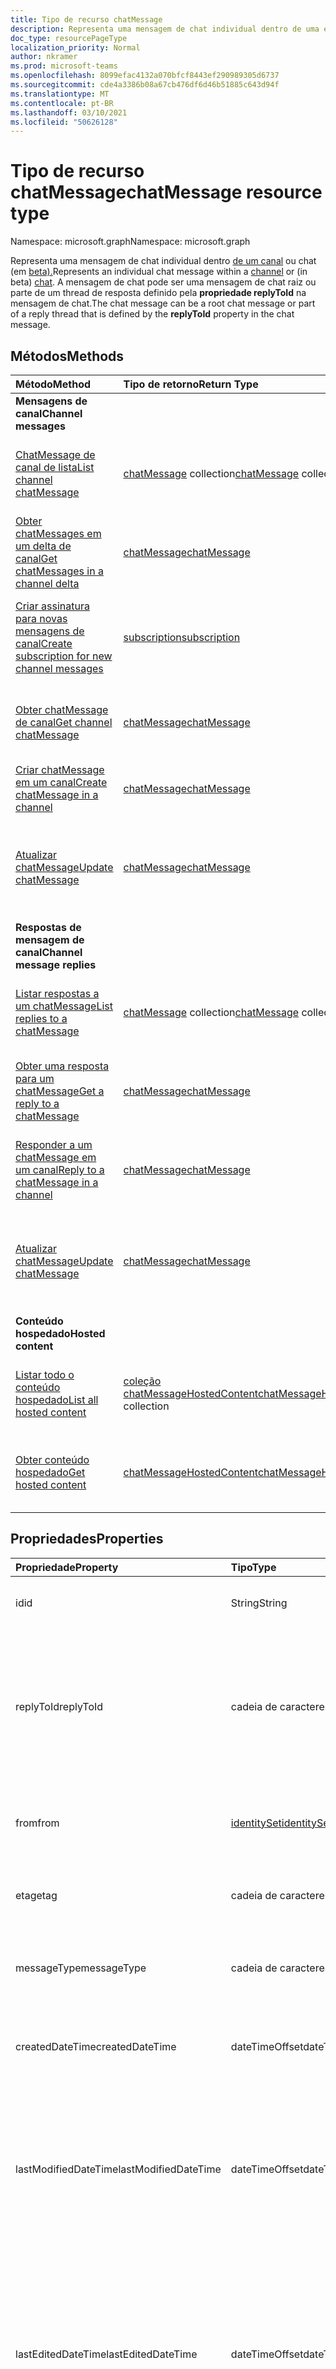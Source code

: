 ```yaml
---
title: Tipo de recurso chatMessage
description: Representa uma mensagem de chat individual dentro de uma entidade de canal ou chat. A mensagem de chat pode ser uma mensagem de chat raiz ou parte de um thread definido pela **propriedade replyToId** na mensagem de chat.
doc_type: resourcePageType
localization_priority: Normal
author: nkramer
ms.prod: microsoft-teams
ms.openlocfilehash: 8099efac4132a070bfcf8443ef290989305d6737
ms.sourcegitcommit: cde4a3386b08a67cb476df6d46b51885c643d94f
ms.translationtype: MT
ms.contentlocale: pt-BR
ms.lasthandoff: 03/10/2021
ms.locfileid: "50626128"
---
```

# <a name="chatmessage-resource-type"></a><span data-ttu-id="7803c-104">Tipo de recurso chatMessage</span><span class="sxs-lookup"><span data-stu-id="7803c-104">chatMessage resource type</span></span>

<span data-ttu-id="7803c-105">Namespace: microsoft.graph</span><span class="sxs-lookup"><span data-stu-id="7803c-105">Namespace: microsoft.graph</span></span>

<span data-ttu-id="7803c-106">Representa uma mensagem de chat individual dentro [de um canal](./channel.md) ou chat (em [beta).](/graph/api/resources/chat?view=graph-rest-beta&preserve-view=true)</span><span class="sxs-lookup"><span data-stu-id="7803c-106">Represents an individual chat message within a [channel](./channel.md) or (in beta) [chat](/graph/api/resources/chat?view=graph-rest-beta&preserve-view=true).</span></span> <span data-ttu-id="7803c-107">A mensagem de chat pode ser uma mensagem de chat raiz ou parte de um thread de resposta definido pela **propriedade replyToId** na mensagem de chat.</span><span class="sxs-lookup"><span data-stu-id="7803c-107">The chat message can be a root chat message or part of a reply thread that is defined by the **replyToId** property in the chat message.</span></span>

## <a name="methods"></a><span data-ttu-id="7803c-108">Métodos</span><span class="sxs-lookup"><span data-stu-id="7803c-108">Methods</span></span>

| <span data-ttu-id="7803c-109">Método</span><span class="sxs-lookup"><span data-stu-id="7803c-109">Method</span></span>       | <span data-ttu-id="7803c-110">Tipo de retorno</span><span class="sxs-lookup"><span data-stu-id="7803c-110">Return Type</span></span>  |<span data-ttu-id="7803c-111">Descrição</span><span class="sxs-lookup"><span data-stu-id="7803c-111">Description</span></span>|
|:---------------|:--------|:----------|
|<span data-ttu-id="7803c-112">**Mensagens de canal**</span><span class="sxs-lookup"><span data-stu-id="7803c-112">**Channel messages**</span></span>| | |
|[<span data-ttu-id="7803c-113">ChatMessage de canal de lista</span><span class="sxs-lookup"><span data-stu-id="7803c-113">List channel chatMessage</span></span>](../api/channel-list-messages.md) | <span data-ttu-id="7803c-114">[chatMessage](chatmessage.md) collection</span><span class="sxs-lookup"><span data-stu-id="7803c-114">[chatMessage](chatmessage.md) collection</span></span> | <span data-ttu-id="7803c-115">Lista de todas as mensagens de chat raiz em um canal.</span><span class="sxs-lookup"><span data-stu-id="7803c-115">List of all root chat messages in a channel.</span></span>|
|[<span data-ttu-id="7803c-116">Obter chatMessages em um delta de canal</span><span class="sxs-lookup"><span data-stu-id="7803c-116">Get chatMessages in a channel delta</span></span>](../api/chatmessage-delta.md)  | [<span data-ttu-id="7803c-117">chatMessage</span><span class="sxs-lookup"><span data-stu-id="7803c-117">chatMessage</span></span>](../resources/chatmessage.md) | <span data-ttu-id="7803c-118">Obter mensagens de chat incrementais em um canal.</span><span class="sxs-lookup"><span data-stu-id="7803c-118">Get incremental chat messages in a channel.</span></span> |
|[<span data-ttu-id="7803c-119">Criar assinatura para novas mensagens de canal</span><span class="sxs-lookup"><span data-stu-id="7803c-119">Create subscription for new channel messages</span></span>](../api/subscription-post-subscriptions.md) | [<span data-ttu-id="7803c-120">subscription</span><span class="sxs-lookup"><span data-stu-id="7803c-120">subscription</span></span>](subscription.md) | <span data-ttu-id="7803c-121">Ouça mensagens de canal novas e editadas e reações a elas.</span><span class="sxs-lookup"><span data-stu-id="7803c-121">Listen for new and edited channel messages, and reactions to them.</span></span> |
|[<span data-ttu-id="7803c-122">Obter chatMessage de canal</span><span class="sxs-lookup"><span data-stu-id="7803c-122">Get channel chatMessage</span></span>](../api/channel-get-message.md) | [<span data-ttu-id="7803c-123">chatMessage</span><span class="sxs-lookup"><span data-stu-id="7803c-123">chatMessage</span></span>](chatmessage.md) | <span data-ttu-id="7803c-124">Obter uma única mensagem de chat raiz de um canal.</span><span class="sxs-lookup"><span data-stu-id="7803c-124">Get a single root chat message from a channel.</span></span>|
|[<span data-ttu-id="7803c-125">Criar chatMessage em um canal</span><span class="sxs-lookup"><span data-stu-id="7803c-125">Create chatMessage in a channel</span></span>](../api/channel-post-message.md) | [<span data-ttu-id="7803c-126">chatMessage</span><span class="sxs-lookup"><span data-stu-id="7803c-126">chatMessage</span></span>](../resources/chatmessage.md) | <span data-ttu-id="7803c-127">Envie uma mensagem para um canal.</span><span class="sxs-lookup"><span data-stu-id="7803c-127">Send a message to a channel.</span></span> |
|[<span data-ttu-id="7803c-128">Atualizar chatMessage</span><span class="sxs-lookup"><span data-stu-id="7803c-128">Update chatMessage</span></span>](../api/chatmessage-update.md)|[<span data-ttu-id="7803c-129">chatMessage</span><span class="sxs-lookup"><span data-stu-id="7803c-129">chatMessage</span></span>](chatmessage.md)| <span data-ttu-id="7803c-130">Atualize a **propriedade policyViolation** de uma mensagem de chat.</span><span class="sxs-lookup"><span data-stu-id="7803c-130">Update the **policyViolation** property of a chat message.</span></span>|
|<span data-ttu-id="7803c-131">**Respostas de mensagem de canal**</span><span class="sxs-lookup"><span data-stu-id="7803c-131">**Channel message replies**</span></span>| | |
|[<span data-ttu-id="7803c-132">Listar respostas a um chatMessage</span><span class="sxs-lookup"><span data-stu-id="7803c-132">List replies to a chatMessage</span></span>](../api/channel-list-messagereplies.md) | <span data-ttu-id="7803c-133">[chatMessage](chatmessage.md) collection</span><span class="sxs-lookup"><span data-stu-id="7803c-133">[chatMessage](chatmessage.md) collection</span></span>| <span data-ttu-id="7803c-134">Lista de todas as respostas a uma mensagem de chat no canal.</span><span class="sxs-lookup"><span data-stu-id="7803c-134">List of all replies to a chat message in channel.</span></span>|
|[<span data-ttu-id="7803c-135">Obter uma resposta para um chatMessage</span><span class="sxs-lookup"><span data-stu-id="7803c-135">Get a reply to a chatMessage</span></span>](../api/channel-get-messagereply.md) | [<span data-ttu-id="7803c-136">chatMessage</span><span class="sxs-lookup"><span data-stu-id="7803c-136">chatMessage</span></span>](chatmessage.md)| <span data-ttu-id="7803c-137">Obter uma única resposta a uma mensagem de chat em um canal.</span><span class="sxs-lookup"><span data-stu-id="7803c-137">Get a single reply to a chat message in a channel.</span></span>|
|[<span data-ttu-id="7803c-138">Responder a um chatMessage em um canal</span><span class="sxs-lookup"><span data-stu-id="7803c-138">Reply to a chatMessage in a channel</span></span>](../api/channel-post-messagereply.md) | [<span data-ttu-id="7803c-139">chatMessage</span><span class="sxs-lookup"><span data-stu-id="7803c-139">chatMessage</span></span>](chatmessage.md)| <span data-ttu-id="7803c-140">Responder a uma mensagem de chat existente em um canal.</span><span class="sxs-lookup"><span data-stu-id="7803c-140">Reply to an existing chat message in a channel.</span></span>|
|[<span data-ttu-id="7803c-141">Atualizar chatMessage</span><span class="sxs-lookup"><span data-stu-id="7803c-141">Update chatMessage</span></span>](../api/chatmessage-update.md)|[<span data-ttu-id="7803c-142">chatMessage</span><span class="sxs-lookup"><span data-stu-id="7803c-142">chatMessage</span></span>](chatmessage.md)| <span data-ttu-id="7803c-143">Atualize a **propriedade policyViolation** de uma mensagem de chat.</span><span class="sxs-lookup"><span data-stu-id="7803c-143">Update the **policyViolation** property of a chat message.</span></span>|
|<span data-ttu-id="7803c-144">**Conteúdo hospedado**</span><span class="sxs-lookup"><span data-stu-id="7803c-144">**Hosted content**</span></span>| | |
|[<span data-ttu-id="7803c-145">Listar todo o conteúdo hospedado</span><span class="sxs-lookup"><span data-stu-id="7803c-145">List all hosted content</span></span>](../api/chatmessage-list-chatmessagehostedcontents.md) | <span data-ttu-id="7803c-146">[coleção chatMessageHostedContent](../resources/chatmessagehostedcontent.md)</span><span class="sxs-lookup"><span data-stu-id="7803c-146">[chatMessageHostedContent](../resources/chatmessagehostedcontent.md) collection</span></span>| <span data-ttu-id="7803c-147">Obter todo o conteúdo hospedado em uma mensagem de chat.</span><span class="sxs-lookup"><span data-stu-id="7803c-147">Get all hosted content in a chat message.</span></span>|
|[<span data-ttu-id="7803c-148">Obter conteúdo hospedado</span><span class="sxs-lookup"><span data-stu-id="7803c-148">Get hosted content</span></span>](../api/chatmessagehostedcontent-get.md) | [<span data-ttu-id="7803c-149">chatMessageHostedContent</span><span class="sxs-lookup"><span data-stu-id="7803c-149">chatMessageHostedContent</span></span>](../resources/chatmessagehostedcontent.md) | <span data-ttu-id="7803c-150">Obter conteúdo hospedado de uma mensagem de chat.</span><span class="sxs-lookup"><span data-stu-id="7803c-150">Get hosted content from a chat message.</span></span>|

## <a name="properties"></a><span data-ttu-id="7803c-151">Propriedades</span><span class="sxs-lookup"><span data-stu-id="7803c-151">Properties</span></span>

| <span data-ttu-id="7803c-152">Propriedade</span><span class="sxs-lookup"><span data-stu-id="7803c-152">Property</span></span>   | <span data-ttu-id="7803c-153">Tipo</span><span class="sxs-lookup"><span data-stu-id="7803c-153">Type</span></span> |<span data-ttu-id="7803c-154">Descrição</span><span class="sxs-lookup"><span data-stu-id="7803c-154">Description</span></span>|
|:---------------|:--------|:----------|
|<span data-ttu-id="7803c-155">id</span><span class="sxs-lookup"><span data-stu-id="7803c-155">id</span></span>|<span data-ttu-id="7803c-156">String</span><span class="sxs-lookup"><span data-stu-id="7803c-156">String</span></span>| <span data-ttu-id="7803c-157">Somente leitura.</span><span class="sxs-lookup"><span data-stu-id="7803c-157">Read-only.</span></span> <span data-ttu-id="7803c-158">ID exclusiva da mensagem.</span><span class="sxs-lookup"><span data-stu-id="7803c-158">Unique Id of the message.</span></span>|
|<span data-ttu-id="7803c-159">replyToId</span><span class="sxs-lookup"><span data-stu-id="7803c-159">replyToId</span></span>| <span data-ttu-id="7803c-160">cadeia de caracteres</span><span class="sxs-lookup"><span data-stu-id="7803c-160">string</span></span> | <span data-ttu-id="7803c-161">Somente leitura.</span><span class="sxs-lookup"><span data-stu-id="7803c-161">Read-only.</span></span> <span data-ttu-id="7803c-162">ID da mensagem de chat pai ou da mensagem de chat raiz do thread.</span><span class="sxs-lookup"><span data-stu-id="7803c-162">Id of the parent chat message or root chat message of the thread.</span></span> <span data-ttu-id="7803c-163">(Aplica-se apenas a mensagens de chat em canais e não chats)</span><span class="sxs-lookup"><span data-stu-id="7803c-163">(Only applies to chat messages in channels not chats)</span></span> |
|<span data-ttu-id="7803c-164">from</span><span class="sxs-lookup"><span data-stu-id="7803c-164">from</span></span>|[<span data-ttu-id="7803c-165">identitySet</span><span class="sxs-lookup"><span data-stu-id="7803c-165">identitySet</span></span>](identityset.md)| <span data-ttu-id="7803c-166">Somente leitura.</span><span class="sxs-lookup"><span data-stu-id="7803c-166">Read only.</span></span> <span data-ttu-id="7803c-167">Detalhes do remetente da mensagem de chat.</span><span class="sxs-lookup"><span data-stu-id="7803c-167">Details of the sender of the chat message.</span></span>|
|<span data-ttu-id="7803c-168">etag</span><span class="sxs-lookup"><span data-stu-id="7803c-168">etag</span></span>| <span data-ttu-id="7803c-169">cadeia de caracteres</span><span class="sxs-lookup"><span data-stu-id="7803c-169">string</span></span> | <span data-ttu-id="7803c-170">Somente leitura.</span><span class="sxs-lookup"><span data-stu-id="7803c-170">Read-only.</span></span> <span data-ttu-id="7803c-171">Número da versão da mensagem de chat.</span><span class="sxs-lookup"><span data-stu-id="7803c-171">Version number of the chat message.</span></span> |
|<span data-ttu-id="7803c-172">messageType</span><span class="sxs-lookup"><span data-stu-id="7803c-172">messageType</span></span>|<span data-ttu-id="7803c-173">cadeia de caracteres</span><span class="sxs-lookup"><span data-stu-id="7803c-173">string</span></span>|<span data-ttu-id="7803c-174">O tipo de mensagem de chat.</span><span class="sxs-lookup"><span data-stu-id="7803c-174">The type of chat message.</span></span> <span data-ttu-id="7803c-175">Os valores possíveis são: `message` .</span><span class="sxs-lookup"><span data-stu-id="7803c-175">The possible values are: `message`.</span></span>|
|<span data-ttu-id="7803c-176">createdDateTime</span><span class="sxs-lookup"><span data-stu-id="7803c-176">createdDateTime</span></span>|<span data-ttu-id="7803c-177">dateTimeOffset</span><span class="sxs-lookup"><span data-stu-id="7803c-177">dateTimeOffset</span></span>|<span data-ttu-id="7803c-178">Somente leitura.</span><span class="sxs-lookup"><span data-stu-id="7803c-178">Read only.</span></span> <span data-ttu-id="7803c-179">Timestamp de quando a mensagem de chat foi criada.</span><span class="sxs-lookup"><span data-stu-id="7803c-179">Timestamp of when the chat message was created.</span></span>|
|<span data-ttu-id="7803c-180">lastModifiedDateTime</span><span class="sxs-lookup"><span data-stu-id="7803c-180">lastModifiedDateTime</span></span>|<span data-ttu-id="7803c-181">dateTimeOffset</span><span class="sxs-lookup"><span data-stu-id="7803c-181">dateTimeOffset</span></span>|<span data-ttu-id="7803c-182">Somente leitura.</span><span class="sxs-lookup"><span data-stu-id="7803c-182">Read only.</span></span> <span data-ttu-id="7803c-183">Timestamp quando a mensagem de chat é criada (configuração inicial) ou editada, incluindo quando uma reação é adicionada ou removida.</span><span class="sxs-lookup"><span data-stu-id="7803c-183">Timestamp when the chat message is created (initial setting) or edited, including when a reaction is added or removed.</span></span> |
|<span data-ttu-id="7803c-184">lastEditedDateTime</span><span class="sxs-lookup"><span data-stu-id="7803c-184">lastEditedDateTime</span></span>|<span data-ttu-id="7803c-185">dateTimeOffset</span><span class="sxs-lookup"><span data-stu-id="7803c-185">dateTimeOffset</span></span>|<span data-ttu-id="7803c-186">Somente leitura.</span><span class="sxs-lookup"><span data-stu-id="7803c-186">Read only.</span></span> <span data-ttu-id="7803c-187">Timestamp quando as edições para a mensagem de chat foram feitas.</span><span class="sxs-lookup"><span data-stu-id="7803c-187">Timestamp when edits to the chat message were made.</span></span> <span data-ttu-id="7803c-188">Dispara um sinalizador "Editado" na interface do usuário do Microsoft Teams.</span><span class="sxs-lookup"><span data-stu-id="7803c-188">Triggers an "Edited" flag in the Microsoft Teams UI.</span></span> <span data-ttu-id="7803c-189">Se nenhuma edição for feita, o valor será `null` .</span><span class="sxs-lookup"><span data-stu-id="7803c-189">If no edits are made the value is `null`.</span></span>|
|<span data-ttu-id="7803c-190">deletedDateTime</span><span class="sxs-lookup"><span data-stu-id="7803c-190">deletedDateTime</span></span>|<span data-ttu-id="7803c-191">dateTimeOffset</span><span class="sxs-lookup"><span data-stu-id="7803c-191">dateTimeOffset</span></span>|<span data-ttu-id="7803c-192">Somente leitura.</span><span class="sxs-lookup"><span data-stu-id="7803c-192">Read only.</span></span> <span data-ttu-id="7803c-193">Timestamp no qual a mensagem de chat foi excluída ou nula se não for excluída.</span><span class="sxs-lookup"><span data-stu-id="7803c-193">Timestamp at which the chat message was deleted, or null if not deleted.</span></span> |
|<span data-ttu-id="7803c-194">assunto</span><span class="sxs-lookup"><span data-stu-id="7803c-194">subject</span></span>|<span data-ttu-id="7803c-195">cadeia de caracteres</span><span class="sxs-lookup"><span data-stu-id="7803c-195">string</span></span>| <span data-ttu-id="7803c-196">O assunto da mensagem de chat, em texto sem formatção.</span><span class="sxs-lookup"><span data-stu-id="7803c-196">The subject of the chat message, in plaintext.</span></span>|
|<span data-ttu-id="7803c-197">corpo</span><span class="sxs-lookup"><span data-stu-id="7803c-197">body</span></span>|[<span data-ttu-id="7803c-198">itemBody</span><span class="sxs-lookup"><span data-stu-id="7803c-198">itemBody</span></span>](itembody.md)|<span data-ttu-id="7803c-199">Representação plaintext/HTML do conteúdo da mensagem de chat.</span><span class="sxs-lookup"><span data-stu-id="7803c-199">Plaintext/HTML representation of the content of the chat message.</span></span> <span data-ttu-id="7803c-200">A representação é especificada pelo contentType dentro do corpo.</span><span class="sxs-lookup"><span data-stu-id="7803c-200">Representation is specified by the contentType inside the body.</span></span> <span data-ttu-id="7803c-201">O conteúdo estará sempre em HTML se a mensagem de chat contiver [um chatMessageMention](chatmessagemention.md).</span><span class="sxs-lookup"><span data-stu-id="7803c-201">The content is always in HTML if the chat message contains a [chatMessageMention](chatmessagemention.md).</span></span> |
|<span data-ttu-id="7803c-202">summary</span><span class="sxs-lookup"><span data-stu-id="7803c-202">summary</span></span>|<span data-ttu-id="7803c-203">cadeia de caracteres</span><span class="sxs-lookup"><span data-stu-id="7803c-203">string</span></span>| <span data-ttu-id="7803c-204">Texto de resumo da mensagem de chat que pode ser usada para notificações por push e exibições de resumo ou exibições de retorno.</span><span class="sxs-lookup"><span data-stu-id="7803c-204">Summary text of the chat message that could be used for push notifications and summary views or fall back views.</span></span> <span data-ttu-id="7803c-205">Aplica-se apenas a mensagens de chat de canal, não mensagens de chat em um chat.</span><span class="sxs-lookup"><span data-stu-id="7803c-205">Only applies to channel chat messages, not chat messages in a chat.</span></span> |
|<span data-ttu-id="7803c-206">attachments</span><span class="sxs-lookup"><span data-stu-id="7803c-206">attachments</span></span>|<span data-ttu-id="7803c-207">[chatMessageAttachment](chatmessageattachment.md) collection</span><span class="sxs-lookup"><span data-stu-id="7803c-207">[chatMessageAttachment](chatmessageattachment.md) collection</span></span> |<span data-ttu-id="7803c-208">Arquivos anexos.</span><span class="sxs-lookup"><span data-stu-id="7803c-208">Attached files.</span></span> <span data-ttu-id="7803c-209">No momento, os anexos são somente leitura, não há suporte para o envio de anexos.</span><span class="sxs-lookup"><span data-stu-id="7803c-209">Attachments are currently read-only – sending attachments is not supported.</span></span> |
|<span data-ttu-id="7803c-210">mentions</span><span class="sxs-lookup"><span data-stu-id="7803c-210">mentions</span></span>|<span data-ttu-id="7803c-211">[chatMessageMention](chatmessagemention.md) collection</span><span class="sxs-lookup"><span data-stu-id="7803c-211">[chatMessageMention](chatmessagemention.md) collection</span></span>| <span data-ttu-id="7803c-212">Lista de entidades mencionadas na mensagem de chat.</span><span class="sxs-lookup"><span data-stu-id="7803c-212">List of entities mentioned in the chat message.</span></span> <span data-ttu-id="7803c-213">Atualmente, dá suporte a usuário, bot, equipe, canal.</span><span class="sxs-lookup"><span data-stu-id="7803c-213">Currently supports user, bot, team, channel.</span></span>|
|<span data-ttu-id="7803c-214">importância</span><span class="sxs-lookup"><span data-stu-id="7803c-214">importance</span></span>| <span data-ttu-id="7803c-215">cadeia de caracteres</span><span class="sxs-lookup"><span data-stu-id="7803c-215">string</span></span> | <span data-ttu-id="7803c-216">A importância da mensagem de chat.</span><span class="sxs-lookup"><span data-stu-id="7803c-216">The importance of the chat message.</span></span> <span data-ttu-id="7803c-217">Os valores possíveis são: `normal`, `high`, `urgent`.</span><span class="sxs-lookup"><span data-stu-id="7803c-217">The possible values are: `normal`, `high`, `urgent`.</span></span>|
| <span data-ttu-id="7803c-218">policyViolation</span><span class="sxs-lookup"><span data-stu-id="7803c-218">policyViolation</span></span> | [<span data-ttu-id="7803c-219">chatMessagePolicyViolation</span><span class="sxs-lookup"><span data-stu-id="7803c-219">chatMessagePolicyViolation</span></span>](../resources/chatmessagepolicyviolation.md) |<span data-ttu-id="7803c-220">Define as propriedades de uma violação de política definida por um aplicativo de prevenção contra perda de dados (DLP).</span><span class="sxs-lookup"><span data-stu-id="7803c-220">Defines the properties of a policy violation set by a data loss prevention (DLP) application.</span></span>|
|<span data-ttu-id="7803c-221">localidade</span><span class="sxs-lookup"><span data-stu-id="7803c-221">locale</span></span>|<span data-ttu-id="7803c-222">cadeia de caracteres</span><span class="sxs-lookup"><span data-stu-id="7803c-222">string</span></span>|<span data-ttu-id="7803c-223">Localidade da mensagem de chat definida pelo cliente.</span><span class="sxs-lookup"><span data-stu-id="7803c-223">Locale of the chat message set by the client.</span></span>|

## <a name="json-representation"></a><span data-ttu-id="7803c-224">Representação JSON</span><span class="sxs-lookup"><span data-stu-id="7803c-224">JSON representation</span></span>

<span data-ttu-id="7803c-225">Veja a seguir uma representação JSON do recurso.</span><span class="sxs-lookup"><span data-stu-id="7803c-225">The following is a JSON representation of the resource.</span></span>

<!-- {
  "blockType": "resource",
  "optionalProperties": [
    "deleted",
    "deletedDateTime",
    "attachments",
    "importance",
    "mentions",
    "subject",
    "summary",
    "policyViolation",
    "locale"
  ],
  "baseType": "microsoft.graph.entity",
  "@odata.type": "microsoft.graph.chatMessage"
}-->

```json
{
  "id": "string (identifier)",
  "replyToId": "string (identifier)",
  "from": {"@odata.type": "microsoft.graph.identitySet"},
  "etag": "string",
  "messageType": "string",
  "createdDateTime": "string (timestamp)",
  "lastModifiedDateTime": "string (timestamp)",
  "deletedDateTime": "string (timestamp)",
  "subject": "string",
  "body": {"@odata.type": "microsoft.graph.itemBody"},
  "summary": "string",
  "attachments": [{"@odata.type": "microsoft.graph.chatMessageAttachment"}],
  "mentions": [{"@odata.type": "microsoft.graph.chatMessageMention"}],
  "importance": "string",
  "policyViolation": {"@odata.type": "microsoft.graph.chatMessagePolicyViolation"},
  "locale": "string"
}
```

<!-- uuid: 8fcb5dbc-d5aa-4681-8e31-b001d5168d79
2015-10-25 14:57:30 UTC -->
<!--
{
  "type": "#page.annotation",
  "description": "chat message resource",
  "keywords": "",
  "section": "documentation",
  "tocPath": "",
  "suppressions": []
}
-->
